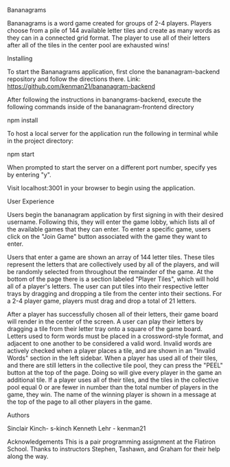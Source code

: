 Bananagrams

Bananagrams is a word game created for groups of 2-4 players. Players choose from a pile of 144 available letter tiles and create as many words as they can in a connected grid format. The player to use all of their letters after all of the tiles in the center pool are exhausted wins!

Installing

To start the Bananagrams application, first clone the bananagram-backend repository and follow the directions there. Link: https://github.com/kenman21/bananagram-backend

After following the instructions in banangrams-backend, execute the following commands inside of the bananagram-frontend directory

npm install

To host a local server for the application run the following in terminal while in the project directory:

npm start

When prompted to start the server on a different port number, specify yes by entering "y".

Visit localhost:3001 in your browser to begin using the application.

User Experience

Users begin the bananagram application by first signing in with their desired username. Following this, they will enter the game lobby, which lists all of the available games that they can enter. To enter a specific game, users click on the "Join Game" button associated with the game they want to enter. 

Users that enter a game are shown an array of 144 letter tiles. These tiles represent the letters that are collectively used by all of the players, and will be randomly selected from throughout the remainder of the game. At the bottom of the page there is a section labeled "Player Tiles", which will hold all of a player's letters. The user can put tiles into their respective letter trays by dragging and dropping a tile from the center into their sections. For a 2-4 player game, players must drag and drop a total of 21 letters. 

After a player has successfully chosen all of their letters, their game board will render in the center of the screen. A user can play their letters by dragging a tile from their letter tray onto a square of the game board. Letters used to form words must be placed in a crossword-style format, and adjacent to one another to be considered a valid word. Invalid words are actively checked when a player places a tile, and are shown in an "Invalid Words" section in the left sidebar. When a player has used all of their tiles, and there are still letters in the collective tile pool, they can press the "PEEL" button at the top of the page. Doing so will give every player in the game an additional tile. If a player uses all of their tiles, and the tiles in the collective pool equal 0 or are fewer in number than the total number of players in the game, they win. The name of the winning player is shown in a message at the top of the page to all other players in the game. 

Authors

Sinclair Kinch- s-kinch
Kenneth Lehr  - kenman21

Acknowledgements
This is a pair programming assignment at the Flatiron School. Thanks to instructors Stephen, Tashawn, and Graham for their help along the way.
